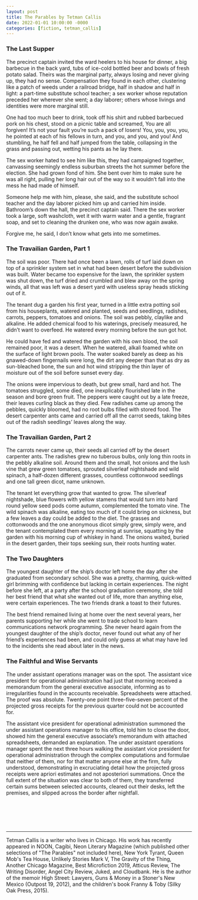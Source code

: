 ```yaml
---
layout: post
title: The Parables by Tetman Callis
date: 2022-01-01 10:00:00 -0000
categories: [fiction, tetman_callis]
---
```

<div class="story">
<h3>The Last Supper</h3>
The precinct captain invited the ward heelers to his house for dinner, a big barbecue in the back yard, tubs of ice-cold bottled beer and bowls of fresh potato salad. Theirs was the marginal party, always losing and never giving up, they had no sense. Compensation they found in each other, clustering like a patch of weeds under a railroad bridge, half in shadow and half in light: a part-time substitute school teacher; a sex worker whose reputation preceded her wherever she went; a day laborer; others whose livings and identities were more marginal still. 

One had too much beer to drink, took off his shirt and rubbed barbecued pork on his chest, stood on a picnic table and screamed, You are all forgiven! It’s not your fault you’re such a pack of losers! You, you, you, you, he pointed at each of his fellows in turn, and you, and you, and you! And stumbling, he half fell and half jumped from the table, collapsing in the grass and passing out, wetting his pants as he lay there. 

The sex worker hated to see him like this, they had campaigned together, canvassing seemingly endless suburban streets the hot summer before the election. She had grown fond of him. She bent over him to make sure he was all right, pulling her long hair out of the way so it wouldn’t fall into the mess he had made of himself.

Someone help me with him, please, she said, and the substitute school teacher and the day laborer picked him up and carried him inside. Bathroom’s down the hall, the precinct captain said. There the sex worker took a large, soft washcloth, wet it with warm water and a gentle, fragrant soap, and set to cleaning the drunken one, who was now again awake.

Forgive me, he said, I don’t know what gets into me sometimes.	

<h3>The Travailian Garden, Part 1</h3>
The soil was poor. There had once been a lawn, rolls of turf laid down on top of a sprinkler system set in what had been desert before the subdivision was built. Water became too expensive for the lawn, the sprinkler system was shut down, the turf dried and crumbled and blew away on the spring winds, all that was left was a desert yard with useless spray heads sticking out of it.

The tenant dug a garden his first year, turned in a little extra potting soil from his houseplants, watered and planted, seeds and seedlings, radishes, carrots, peppers, tomatoes and onions. The soil was pebbly, claylike and alkaline. He added chemical food to his waterings, precisely measured, he didn’t want to overfeed. He watered every morning before the sun got hot. 

He could have fed and watered the garden with his own blood, the soil remained poor, it was a desert. When he watered, alkali foamed white on the surface of light brown pools. The water soaked barely as deep as his gnawed-down fingernails were long, the dirt any deeper than that as dry as sun-bleached bone, the sun and hot wind stripping the thin layer of moisture out of the soil before sunset every day.

The onions were impervious to death, but grew small, hard and hot. The tomatoes struggled, some died, one inexplicably flourished late in the season and bore green fruit. The peppers were caught out by a late freeze, their leaves curling black as they died. Few radishes came up among the pebbles, quickly bloomed, had no root bulbs filled with stored food. The desert carpenter ants came and carried off all the carrot seeds, taking bites out of the radish seedlings’ leaves along the way. 

<h3>The Travailian Garden, Part 2</h3>
The carrots never came up, their seeds all carried off by the desert carpenter ants. The radishes grew no tuberous bulbs, only long thin roots in the pebbly alkaline soil. Around them and the small, hot onions and the lush vine that grew green tomatoes, sprouted silverleaf nightshade and wild spinach, a half-dozen different grasses, countless cottonwood seedlings and one tall green dicot, name unknown. 

The tenant let everything grow that wanted to grow. The silverleaf nightshade, blue flowers with yellow stamens that would turn into hard round yellow seed pods come autumn, complemented the tomato vine. The wild spinach was alkaline, eating too much of it could bring on sickness, but a few leaves a day could be added to the diet. The grasses and cottonwoods and the one anonymous dicot simply grew, simply were, and the tenant contemplated them every morning at sunrise, squatting by the garden with his morning cup of whiskey in hand. The onions waited, buried in the desert garden, their tops seeking sun, their roots hunting water.

<h3>The Two Daughters</h3>
The youngest daughter of the ship’s doctor left home the day after she graduated from secondary school. She was a pretty, charming, quick-witted girl brimming with confidence but lacking in certain experiences. The night before she left, at a party after the school graduation ceremony, she told her best friend that what she wanted out of life, more than anything else, were certain experiences. The two friends drank a toast to their futures.

The best friend remained living at home over the next several years, her parents supporting her while she went to trade school to learn communications network programming. She never heard again from the youngest daughter of the ship’s doctor, never found out what any of her friend’s experiences had been, and could only guess at what may have led to the incidents she read about later in the news.

<h3>The Faithful and Wise Servants</h3>
The under assistant operations manager was on the spot. The assistant vice president for operational administration had just that morning received a memorandum from the general executive associate, informing as to irregularities found in the accounts receivable. Spreadsheets were attached. The proof was absolute. Twenty-one point three-five-seven percent of the projected gross receipts for the previous quarter could not be accounted for.

The assistant vice president for operational administration summoned the under assistant operations manager to his office, told him to close the door, showed him the general executive associate’s memorandum with attached spreadsheets, demanded an explanation. The under assistant operations manager spent the next three hours walking the assistant vice president for operational administration through the complex computations and formulae that neither of them, nor for that matter anyone else at the firm, fully understood, demonstrating in excruciating detail how the projected gross receipts were apriori estimates and not aposteriori summations. Once the full extent of the situation was clear to both of them, they transferred certain sums between selected accounts, cleared out their desks, left the premises, and slipped across the border after nightfall.
</div>
<br><br>
<br><br>
<hr>
Tetman Callis is a writer who lives in Chicago. His work has recently appeared in NOON, Cagibi, Neon Literary Magazine (which published other selections of "The Parables" not included here), New York Tyrant, Queen Mob's Tea House, Unlikely Stories Mark V, The Gravity of the Thing, Another Chicago Magazine, Best Microfiction 2019, Atticus Review, The Writing Disorder, Angel City Review, Juked, and Cloudbank. He is the author of the memoir High Street: Lawyers, Guns & Money in a Stoner's New Mexico (Outpost 19, 2012), and the children's book Franny & Toby (Silky Oak Press, 2015).
